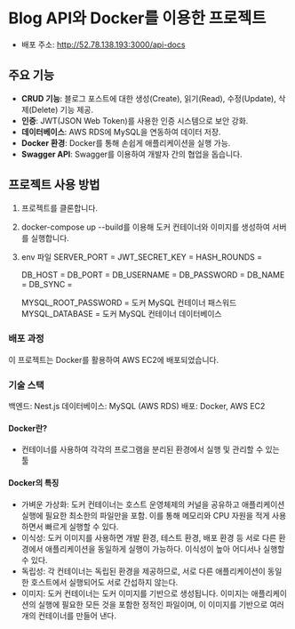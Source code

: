 # Blog API와 Docker를 이용한 프로젝트

- 배포 주소: http://52.78.138.193:3000/api-docs

## 주요 기능

- **CRUD 기능**: 블로그 포스트에 대한 생성(Create), 읽기(Read), 수정(Update), 삭제(Delete) 기능 제공.
- **인증**: JWT(JSON Web Token)를 사용한 인증 시스템으로 보안 강화.
- **데이터베이스**: AWS RDS에 MySQL을 연동하여 데이터 저장.
- **Docker 환경**: Docker를 통해 손쉽게 애플리케이션을 실행 가능.
- **Swagger API**: Swagger를 이용하여 개발자 간의 협업을 돕습니다.

## 프로젝트 사용 방법

1. 프로젝트를 클론합니다.
2. docker-compose up --build를 이용해 도커 컨테이너와 이미지를 생성하여 서버를 실행합니다.
3. env 파일
   SERVER_PORT =
   JWT_SECRET_KEY =
   HASH_ROUNDS =

   DB_HOST =
   DB_PORT =
   DB_USERNAME =
   DB_PASSWORD =
   DB_NAME =
   DB_SYNC =

   MYSQL_ROOT_PASSWORD = 도커 MySQL 컨테이너 패스워드
   MYSQL_DATABASE = 도커 MySQL 컨테이너 데이터베이스

### 배포 과정

이 프로젝트는 Docker를 활용하여 AWS EC2에 배포되었습니다.

### 기술 스택

백엔드: Nest.js
데이터베이스: MySQL (AWS RDS)
배포: Docker, AWS EC2

#### Docker란?

- 컨테이너를 사용하여 각각의 프로그램을 분리된 환경에서 실행 및 관리할 수 있는 툴

#### Docker의 특징

- 가벼운 가상화: 도커 컨테이너는 호스트 운영체제의 커널을 공유하고 애플리케이션 실행에 필요한 최소한의 파일만을 포함. 이를 통해 메모리와 CPU 자원을 적게 사용하면서 빠르게 실행할 수 있다.
- 이식성: 도커 이미지를 사용하면 개발 환경, 테스트 환경, 배포 환경 등 서로 다른 환경에서 애플리케이션을 동일하게 실행이 가능하다. 이식성이 높아 어디서나 실행할 수 있다.
- 독립성: 각 컨테이너는 독립된 환경을 제공하므로, 서로 다른 애플리케이션이 동일한 호스트에서 실행되어도 서로 간섭하지 않는다.
- 이미지: 도커 컨테이너는 도커 이미지를 기반으로 생성됩니다. 이미지는 애플리케이션의 실행에 필요한 모든 것을 포함한 정적인 파일이며, 이 이미지를 기반으로 여러 개의 컨테이너를 만들어 낸다.
